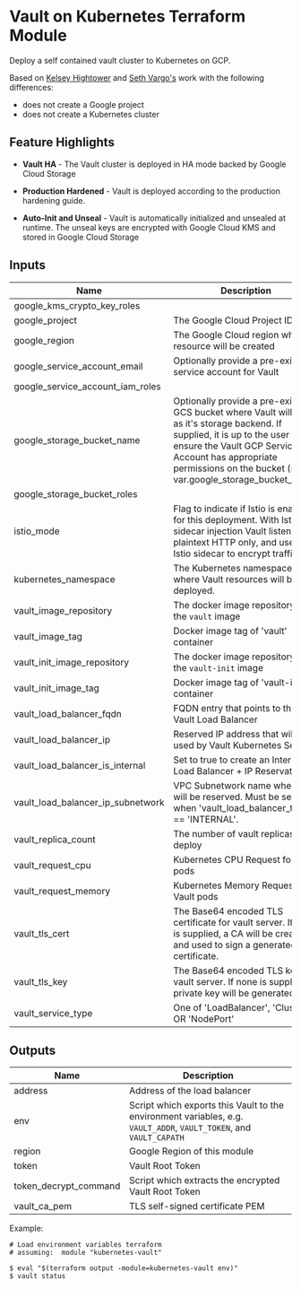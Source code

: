 # Vault on Kubernetes Terraform Module

Deploy a self contained vault cluster to Kubernetes on GCP.

Based on [Kelsey Hightower](https://github.com/kelseyhightower/vault-on-google-kubernetes-engine) and [Seth Vargo's](https://github.com/sethvargo/vault-on-gke/) work with the following differences:
- does not create a Google project
- does not create a Kubernetes cluster

## Feature Highlights

* **Vault HA** - The Vault cluster is deployed in HA mode backed by Google Cloud Storage

* **Production Hardened** - Vault is deployed according to the production hardening guide.

* **Auto-Init and Unseal** - Vault is automatically initialized and unsealed at runtime. The unseal keys are encrypted with Google Cloud KMS and stored in Google Cloud Storage

## Inputs

| Name                              | Description                                                                                                                                                                                                                                           |  Type  |                    Default                     | Required |
| --------------------------------- | ----------------------------------------------------------------------------------------------------------------------------------------------------------------------------------------------------------------------------------------------------- | :----: | :--------------------------------------------: | :------: |
| google_kms_crypto_key_roles       |                                                                                                                                                                                                                                                       |  list  |                    `<list>`                    |    no    |
| google_project                    | The Google Cloud Project ID                                                                                                                                                                                                                           | string |                       -                        |   yes    |
| google_region                     | The Google Cloud region where resource will be created                                                                                                                                                                                                | string |                       -                        |   yes    |
| google_service_account_email      | Optionally provide a pre-existing service account for Vault                                                                                                                                                                                           | string |                       ``                       |    no    |
| google_service_account_iam_roles  |                                                                                                                                                                                                                                                       |  list  |                    `<list>`                    |    no    |
| google_storage_bucket_name        | Optionally provide a pre-existing GCS bucket where Vault will use as it's storage backend. If supplied, it is up to the user to ensure the Vault GCP Service Account has appropriate permissions on the bucket (see var.google_storage_bucket_roles). | string |                       ``                       |    no    |
| google_storage_bucket_roles       |                                                                                                                                                                                                                                                       |  list  |                    `<list>`                    |    no    |
| istio_mode                        | Flag to indicate if Istio is enable for this deployment. With Istio sidecar injection Vault listens on plaintext HTTP only, and uses the Istio sidecar to encrypt traffic.                                                                            |  bool  |                     false                      |    no    |
| kubernetes_namespace              | The Kubernetes namespace where Vault resources will be deployed.                                                                                                                                                                                      | string |                   `default`                    |    no    |
| vault_image_repository            | The docker image repository of the `vault` image                                                                                                                                                                                                      | string |    `registry.hub.docker.com/library/vault`     |    no    |
| vault_image_tag                   | Docker image tag of 'vault' container                                                                                                                                                                                                                 | string |                    `1.1.0`                     |    no    |
| vault_init_image_repository       | The docker image repository of the `vault-init` image                                                                                                                                                                                                 | string | `registry.hub.docker.com/mmorrison/vault-init` |    no    |
| vault_init_image_tag              | Docker image tag of 'vault-init' container                                                                                                                                                                                                            | string |                    `2.0.2`                     |    no    |
| vault_load_balancer_fqdn          | FQDN entry that points to the Vault Load Balancer                                                                                                                                                                                                     | string |                       ``                       |    no    |
| vault_load_balancer_ip            | Reserved IP address that will be used by Vault Kubernetes Service                                                                                                                                                                                     | string |                       ``                       |    no    |
| vault_load_balancer_is_internal   | Set to true to create an Internal Load Balancer + IP Reservation                                                                                                                                                                                      |  bool  |                      false                     |    no    |
| vault_load_balancer_ip_subnetwork | VPC Subnetwork name when IP will be reserved. Must be set when 'vault_load_balancer_type' == 'INTERNAL'.                                                                                                                                              | string |                       ``                       |    no    |
| vault_replica_count               | The number of vault replicas to deploy                                                                                                                                                                                                                | string |                      `3`                       |    no    |
| vault_request_cpu                 | Kubernetes CPU Request for Vault pods                                                                                                                                                                                                                 | string |                     `500m`                     |    no    |
| vault_request_memory              | Kubernetes Memory Request for Vault pods                                                                                                                                                                                                              | string |                     `256Mi`                    |    no    |
| vault_tls_cert                    | The Base64 encoded TLS certificate for vault server. If none is supplied, a CA will be created and used to sign a generated certificate.                                                                                                              | string |                       ``                       |    no    |
| vault_tls_key                     | The Base64 encoded TLS key for vault server. If none is supplied, a private key will be generated.                                                                                                                                                    | string |                       ``                       |    no    |
| vault_service_type                | One of 'LoadBalancer', 'ClusterIP' OR 'NodePort'                                                                                                                                                                                                      | string |                   `NodePort`                   |    no    |

## Outputs

| Name                  | Description                                                                                                        |
| --------------------- | ------------------------------------------------------------------------------------------------------------------ |
| address               | Address of the load balancer                                                                                       |
| env                   | Script which exports this Vault to the environment variables, e.g. `VAULT_ADDR`, `VAULT_TOKEN`, and `VAULT_CAPATH` |
| region                | Google Region of this module                                                                                       |
| token                 | Vault Root Token                                                                                                   |
| token_decrypt_command | Script which extracts the encrypted Vault Root Token                                                               |
| vault_ca_pem          | TLS self-signed certificate PEM                                                                                    |


Example:

```
# Load environment variables terraform
# assuming:  module "kubernetes-vault" 

$ eval "$(terraform output -module=kubernetes-vault env)"
$ vault status
```

